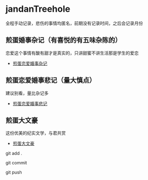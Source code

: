 # jandanTreehole
全程手动记录，悲伤的事情均匿名，前期没有记录时间，之后会记录月份
## 煎蛋婚事杂记（有喜悦的有五味杂陈的）
恋爱这个事情有酸有甜才是真实的，只讲甜蜜不讲生活那是学生的爱恋
- [煎蛋恋爱婚事杂记](https://github.com/hlonely98/jandanTreehole/blob/main/%E7%85%8E%E8%9B%8B%E5%A9%9A%E4%BA%8B%E6%9D%82%E8%AE%B0.md)

## 煎蛋恋爱婚事悲记（量大慎点）
建议别看，量比杂记多

- [煎蛋恋爱婚事悲记](https://github.com/hlonely98/jandanTreehole/blob/main/%E7%85%8E%E8%9B%8B%E5%A9%9A%E4%BA%8B%E6%82%B2%E8%AE%B0.md)

## 煎蛋大文豪

这份优美的纪实文学，与君共赏

- [煎蛋大文豪](https://github.com/hlonely98/jandanTreehole/blob/main/大文豪.md)

git add .

git commit

git push
